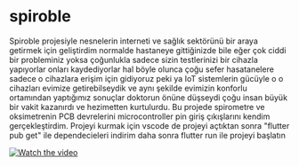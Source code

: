 # spiroble

Spiroble projesiyle nesnelerin interneti ve sağlık sektörünü bir araya getirmek için geliştirdim normalde hastaneye gittiğinizde bile eğer çok ciddi bir probleminiz yoksa çoğunlukla sadece sizin testlerinizi bir cihazla yapıyorlar onları kaydediyorlar hal böyle olunca çoğu sefer hasatanelere sadece o cihazlara erişim için gidiyoruz peki ya IoT sistemlerin gücüyle o o cihazları evimize getirebilseydik ve aynı şekilde evimizin konforlu ortamından yaptığımız sonuçlar doktorun önüne düşseydi çoğu insan büyük bir vakit kazanırdı ve hezimetten kurtulurdu. Bu projede spirometre ve oksimetrenin PCB devrelerini microcontroller pin giriş çıkışlarını kendim gerçekleştirdim. Projeyi kurmak için vscode de projeyi açtıktan sonra "flutter pub get" ile dependecieleri indirim daha sonra flutter run ile projeyi başlatın

[![Watch the video](https://img.youtube.com/vi/dQw4w9WgXcQ/maxresdefault.jpg)](https://www.youtube.com/watch?v=mUWQy1um4Xo)
